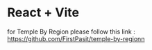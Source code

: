 # React + Vite

for Temple By Region 
please follow this link : https://github.com/FirstPasit/temple-by-regionn
